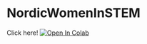 # NordicWomenInSTEM

Click here! 
<a target="_blank" href="https://colab.research.google.com/github/laumonfe/NordicWomenInSTEM/blob/main/funMath_collab.ipynb">
  <img src="https://colab.research.google.com/assets/colab-badge.svg" alt="Open In Colab"/>
</a>

